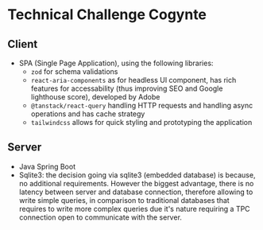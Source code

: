 # Technical Challenge Cogynte 

## Client

* SPA (Single Page Application), using the following libraries:
  * `zod` for schema validations
  * `react-aria-components` as for headless UI component, has rich features for accessability (thus improving SEO and Google lighthouse score), developed by Adobe
  * `@tanstack/react-query` handling HTTP requests and handling async operations and has cache strategy
  * `tailwindcss` allows for quick styling and prototyping the application

## Server

* Java Spring Boot
* Sqlite3: the decision going via sqlite3 (embedded database) is because, no additional requirements. However the biggest advantage, there is no latency between server and database connection, therefore allowing to write simple queries, in comparison to traditional databases that requires to write more complex queries due it's nature requiring a TPC connection open to communicate with the server.